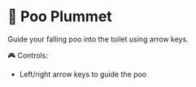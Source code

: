 # 💩 Poo Plummet

Guide your falling poo into the toilet using arrow keys.

🎮 Controls:
- Left/right arrow keys to guide the poo

